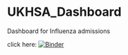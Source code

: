 # UKHSA_Dashboard
Dashboard for Influenza admissions



click here: [![Binder](https://mybinder.org/badge_logo.svg)](https://mybinder.org/v2/gh/naushennn/UKHSA_Dashboard/HEAD?urlpath=voila%2Frender%2Fteaching_material%2FBIO722P%2F9.diy-covid19dash%2FInfluenza%2FInfluenza.ipynb)
